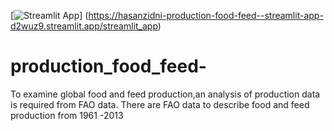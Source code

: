 [![Streamlit App](https://static.streamlit.io/badges/streamlit_badge_black_white.svg)]
(https://hasanzidni-production-food-feed--streamlit-app-d2wuz9.streamlit.app/streamlit_app)

# production_food_feed-
To examine global food and feed production,an analysis of production data is required from FAO data.
There are FAO data to describe food and feed production from 1961 -2013
